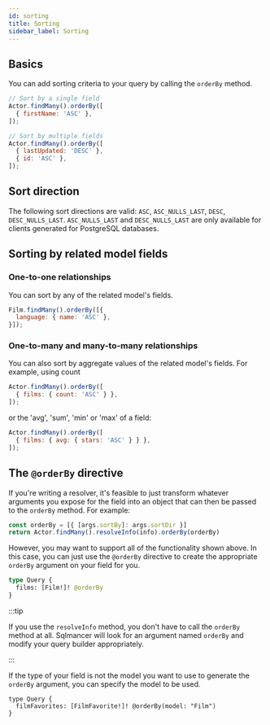 ```yaml
---
id: sorting
title: Sorting
sidebar_label: Sorting
---
```


## Basics
You can add sorting criteria to your query by calling the `orderBy` method.

```js
// Sort by a single field
Actor.findMany().orderBy([
  { firstName: 'ASC' },
]);

// Sort by multiple fields
Actor.findMany().orderBy([
  { lastUpdated: 'DESC' },
  { id: 'ASC' },
]);
```

## Sort direction

The following sort directions are valid: `ASC`, `ASC_NULLS_LAST`, `DESC`, `DESC_NULLS_LAST`. `ASC_NULLS_LAST` and `DESC_NULLS_LAST` are only available for clients generated for PostgreSQL databases.

## Sorting by related model fields

### One-to-one relationships

You can sort by any of the related model's fields.

```js
Film.findMany().orderBy([{
  language: { name: 'ASC' },
}]);
```

### One-to-many and many-to-many relationships

You can also sort by aggregate values of the related model's fields. For example, using count

```js
Actor.findMany().orderBy([
  { films: { count: 'ASC' } },
]);
```

or the 'avg', 'sum', 'min' or 'max' of a field:

```js
Actor.findMany().orderBy([
  { films: { avg: { stars: 'ASC' } } },
]);
```

## The `@orderBy` directive

If you're writing a resolver, it's feasible to just transform whatever arguments you expose for the field into an object that can then be passed to the `orderBy` method. For example:

```js
const orderBy = [{ [args.sortBy]: args.sortDir }]
return Actor.findMany().resolveInfo(info).orderBy(orderBy)
```

However, you may want to support all of the functionality shown above. In this case, you can just use the `@orderBy` directive to create the appropriate `orderBy` argument on your field for you.

```graphql
type Query {
  films: [Film!]! @orderBy
}
```

:::tip

If you use the `resolveInfo` method, you don't have to call the `orderBy` method at all. Sqlmancer will look for an argument named `orderBy` and modify your query builder appropriately.

:::

If the type of your field is not the model you want to use to generate the `orderBy` argument, you can specify the model to be used.

```
type Query {
  filmFavorites: [FilmFavorite!]! @orderBy(model: "Film")
}
```
